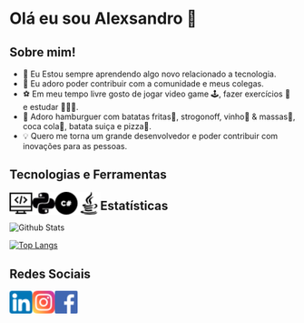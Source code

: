 # Olá eu sou Alexsandro 👋

## Sobre mim!

-  🚀 Eu Estou sempre aprendendo algo novo relacionado a tecnologia.
-  🌱 Eu adoro poder contribuir com a comunidade e meus colegas. 
-  ⚽ Em meu tempo livre gosto de jogar video game 🕹️, fazer exercícios 💪 e estudar 🧑🏻‍🏫.
-  🍔 Adoro hamburguer com batatas fritas🍟, strogonoff, vinho🍷 & massas🍝, coca cola🥤, batata suiça e pizza🍕.
-  💡 Quero me torna um grande desenvolvedor e poder contribuir com inovações para as pessoas.

## Tecnologias e Ferramentas

<img align="left" alt="linkedin" width="40px" src="https://github.com/alexaugusto23/alexaugusto23/blob/main/imgs/programming.png">

<img align="left" alt="linkedin" width="40px" src="https://github.com/alexaugusto23/alexaugusto23/blob/main/imgs/python.png">

<img align="left" alt="linkedin" width="40px" src="https://github.com/alexaugusto23/alexaugusto23/blob/main/imgs/csharp.png">

<img align="left" alt="linkedin" width="40px" src="https://github.com/alexaugusto23/alexaugusto23/blob/main/imgs/java.png">


## Estatísticas

![Github Stats](https://github-readme-stats.vercel.app/api?username=alexaugusto23&show_icons=true&theme=vue)

[![Top Langs](https://github-readme-stats.vercel.app/api/top-langs/?username=alexaugusto23&langs_count=30)](https://github.com/alexaugusto23/github-readme-stats)

## Redes Sociais

[<img align="left" alt="linkedin" width="40px" src="https://github.com/alexaugusto23/alexaugusto23/blob/main/imgs/linkedin.png/">][linkedin]

[<img align="left" alt="instagram" width="40px" src="https://github.com/alexaugusto23/alexaugusto23/blob/main/imgs/instagram.png/">][instagram]

[<img align="left" alt="facebook" width="40px" src="https://github.com/alexaugusto23/alexaugusto23/blob/main/imgs/facebook.png/">][facebook]


<!-- Sites -->
[linkedin]:  https://www.linkedin.com/in/alexsandroaugusto/
[instagram]: https://www.instagram.com/alexsandroaugustoignacio/
[facebook]:  https://www.facebook.com/alexsandroaugusto.ignacio/